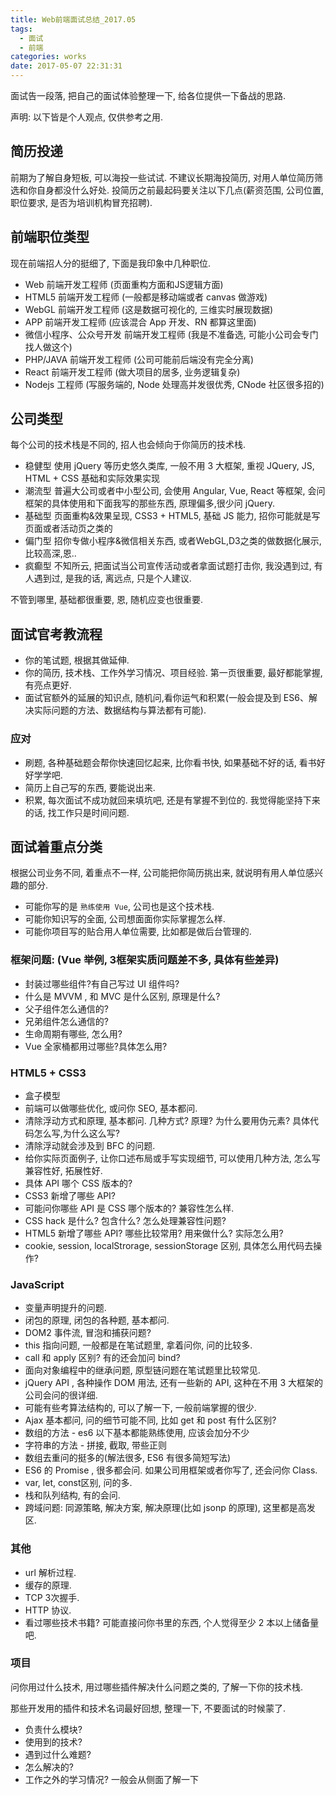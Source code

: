 ```yaml
---
title: Web前端面试总结_2017.05
tags:
  - 面试
  - 前端
categories: works
date: 2017-05-07 22:31:31
---
```


面试告一段落, 把自己的面试体验整理一下, 给各位提供一下备战的思路.

声明: 以下皆是个人观点, 仅供参考之用.

## 简历投递

前期为了解自身短板, 可以海投一些试试. 不建议长期海投简历, 
对用人单位简历筛选和你自身都没什么好处. 
投简历之前最起码要关注以下几点(薪资范围, 公司位置, 职位要求, 是否为培训机构冒充招聘).

## 前端职位类型

现在前端招人分的挺细了, 下面是我印象中几种职位.

- Web 前端开发工程师 (页面重构方面和JS逻辑方面)
- HTML5 前端开发工程师 (一般都是移动端或者 canvas 做游戏)
- WebGL 前端开发工程师 (这是数据可视化的, 三维实时展现数据)
- APP 前端开发工程师 (应该混合 App 开发、RN 都算这里面)
- 微信小程序、公众号开发 前端开发工程师 (我是不准备选, 可能小公司会专门找人做这个)
- PHP/JAVA 前端开发工程师 (公司可能前后端没有完全分离)
- React 前端开发工程师 (做大项目的居多, 业务逻辑复杂)
- Nodejs 工程师 (写服务端的, Node 处理高并发很优秀, CNode 社区很多招的)


## 公司类型

每个公司的技术栈是不同的, 招人也会倾向于你简历的技术栈.

- 稳健型 使用 jQuery 等历史悠久类库, 一般不用 3 大框架, 重视 JQuery, JS, HTML + CSS 基础和实际效果实现
- 潮流型 普遍大公司或者中小型公司, 会使用 Angular, Vue, React 等框架, 会问框架的具体使用和下面我写的那些东西, 原理偏多,很少问 jQuery.
- 基础型 页面重构&效果呈现, CSS3 + HTML5, 基础 JS 能力, 招你可能就是写页面或者活动页之类的
- 偏门型 招你专做小程序&微信相关东西, 或者WebGL,D3之类的做数据化展示,比较高深,恩..
- 疯癫型 不知所云, 把面试当公司宣传活动或者拿面试题打击你, 我没遇到过, 有人遇到过, 是我的话, 离远点, 只是个人建议.

不管到哪里, 基础都很重要, 恩, 随机应变也很重要.

## 面试官考教流程

- 你的笔试题, 根据其做延伸.
- 你的简历, 技术栈、工作外学习情况、项目经验. 第一页很重要, 最好都能掌握, 有亮点更好.
- 面试官额外的延展的知识点, 随机问,看你运气和积累(一般会提及到 ES6、解决实际问题的方法、数据结构与算法都有可能).

### 应对

- 刷题, 各种基础题会帮你快速回忆起来, 比你看书快, 如果基础不好的话, 看书好好学学吧.
- 简历上自己写的东西, 要能说出来.
- 积累, 每次面试不成功就回来填坑吧, 还是有掌握不到位的. 我觉得能坚持下来的话, 找工作只是时间问题.

## 面试着重点分类

根据公司业务不同, 着重点不一样, 公司能把你简历挑出来, 就说明有用人单位感兴趣的部分.

- 可能你写的是 `熟练使用 Vue`, 公司也是这个技术栈.
- 可能你知识写的全面, 公司想面面你实际掌握怎么样.
- 可能你项目写的贴合用人单位需要, 比如都是做后台管理的.

### 框架问题: (Vue 举例, 3框架实质问题差不多, 具体有些差异)

- 封装过哪些组件?有自己写过 UI 组件吗?
- 什么是 MVVM , 和 MVC 是什么区别, 原理是什么?
- 父子组件怎么通信的?
- 兄弟组件怎么通信的?
- 生命周期有哪些, 怎么用?
- Vue 全家桶都用过哪些?具体怎么用?

### HTML5 + CSS3

- 盒子模型
- 前端可以做哪些优化, 或问你 SEO, 基本都问.
- 清除浮动方式和原理, 基本都问. 几种方式? 原理? 为什么要用伪元素? 具体代码怎么写,为什么这么写?
- 清除浮动就会涉及到 BFC 的问题.
- 给你实际页面例子, 让你口述布局或手写实现细节, 可以使用几种方法, 怎么写兼容性好, 拓展性好.
- 具体 API 哪个 CSS 版本的?
- CSS3 新增了哪些 API?
- 可能问你哪些 API 是 CSS 哪个版本的? 兼容性怎么样.
- CSS hack 是什么? 包含什么? 怎么处理兼容性问题?
- HTML5 新增了哪些 API? 哪些比较常用? 用来做什么? 实际怎么用?
- cookie, session, localStrorage, sessionStorage 区别, 具体怎么用代码去操作? 

### JavaScript 

- 变量声明提升的问题.
- 闭包的原理, 闭包的各种题, 基本都问.
- DOM2 事件流, 冒泡和捕获问题?
- this 指向问题, 一般都是在笔试题里, 拿着问你, 问的比较多.
- call 和 apply 区别? 有的还会加问 bind?
- 面向对象编程中的继承问题, 原型链问题在笔试题里比较常见.
- jQuery API , 各种操作 DOM 用法, 还有一些新的 API, 这种在不用 3 大框架的公司会问的很详细.
- 可能有些考算法结构的, 可以了解一下, 一般前端掌握的很少.
- Ajax 基本都问, 问的细节可能不同, 比如 get 和 post 有什么区别?
- 数组的方法 - es6 以下基本都能熟练使用, 应该会加分不少
- 字符串的方法 - 拼接, 截取, 带些正则
- 数组去重问的挺多的(解法很多, ES6 有很多简短写法)
- ES6 的 Promise , 很多都会问. 如果公司用框架或者你写了, 还会问你 Class.
- var, let, const区别, 问的多.
- 栈和队列结构, 有的会问.
- 跨域问题: 同源策略, 解决方案, 解决原理(比如 jsonp 的原理), 这里都是高发区.

### 其他

- url 解析过程.
- 缓存的原理.
- TCP 3次握手.
- HTTP 协议.
- 看过哪些技术书籍? 可能直接问你书里的东西, 个人觉得至少 2 本以上储备量吧.


### 项目

问你用过什么技术, 用过哪些插件解决什么问题之类的, 了解一下你的技术栈.

那些开发用的插件和技术名词最好回想, 整理一下, 不要面试的时候蒙了.

- 负责什么模块?
- 使用到的技术?
- 遇到过什么难题?
- 怎么解决的?
- 工作之外的学习情况? 一般会从侧面了解一下
